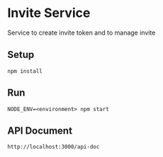 # Invite Service
Service to create invite token and to manage invite

## Setup
`npm install`

## Run
`NODE_ENV=<environment> npm start`

## API Document
`http://localhost:3000/api-doc`
